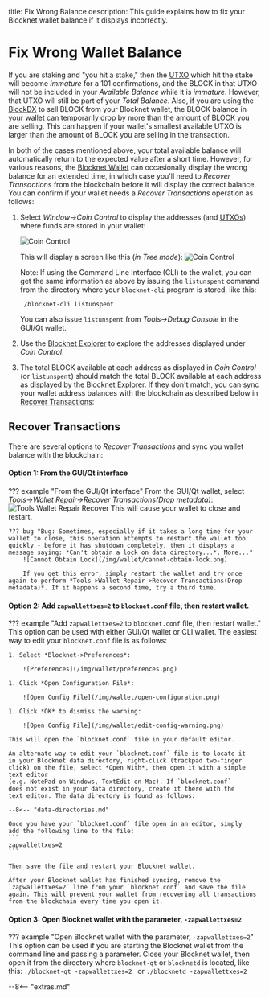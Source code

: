title: Fix Wrong Balance
description: This guide explains how to fix your Blocknet wallet balance if it displays incorrectly.


# Fix Wrong Wallet Balance

If you are staking and "you hit a stake," then
the [UTXO](/resources/glossary/#utxo) which hit the stake will become
*immature* for a 101 confirmations, and the BLOCK in that UTXO will not be included in
your *Available Balance* while it is *immature*. However, that UTXO will still be
part of your *Total Balance*. Also, if you are using the
[BlockDX](/blockdx/introduction) to sell BLOCK from your Blocknet wallet, the BLOCK balance in your wallet can temporarily drop by
more than the amount of BLOCK you are selling. This can happen if your
wallet's smallest available UTXO is
larger than the amount of BLOCK you are selling in the transaction.

In both of the cases mentioned above, your total available balance will automatically
return to the expected value after a short time. However, for various reasons, the [Blocknet Wallet](/wallet/setup) can occasionally display the
wrong balance for an  extended time, in which case you'll need to *Recover Transactions* from the blockchain before it will display the correct balance. You can confirm if your wallet needs a *Recover Transactions* operation as follows:

1. Select *Window->Coin Control* to display the addresses (and
[UTXOs](/resources/glossary/#utxo)) where funds are stored in your
wallet:

	![Coin Control](/img/wallet/coin-control.png) 

	This will display a screen like this (*in Tree mode*):
	![Coin Control](/img/wallet/coin-control-screen.png)

	Note: If using the Command Line Interface (CLI) to the wallet, you can
    get the same information as above by issuing the `listunspent`
    command from the directory where your `blocknet-cli` program is
    stored, like this:
	```
	./blocknet-cli listunspent
	```
	You can also issue `listunspent` from *Tools->Debug Console* in
    the GUI/Qt wallet.

1. Use the [Blocknet Explorer](https://chainz.cryptoid.info/block/) to explore the addresses displayed under *Coin Control*.
1. The total BLOCK available at each address as displayed in *Coin
   Control* (or `listunspent`) should match the total BLOCK available at each
   address as displayed by the [Blocknet Explorer](https://chainz.cryptoid.info/block/). If they don't match,
   you can sync your wallet address balances with the blockchain as
   described below in
   [Recover Transactions](#recover-transactions):

## Recover Transactions

There are several options to *Recover Transactions* and sync you
wallet balance with the blockchain:

#### Option 1: From the GUI/Qt interface

??? example "From the GUI/Qt interface"
	From the GUI/Qt wallet, select *Tools->Wallet Repair->Recover
	Transactions(Drop metadata)*:
	![Tools Wallet Repair Recover](/img/wallet/tools-recover-transactions.png)
	This will cause your wallet to close and restart.

	??? bug "Bug: Sometimes, especially if it takes a long time for your wallet to close, this operation attempts to restart the wallet too quickly - before it has shutdown completely, then it displays a message saying: *Can't obtain a lock on data directory...*. More..."
		![Cannot Obtain Lock](/img/wallet/cannot-obtain-lock.png)

		If you get this error, simply restart the wallet and try once again to perform *Tools->Wallet Repair->Recover Transactions(Drop metadata)*. If it happens a second time, try a third time.

#### Option 2: Add `zapwallettxes=2` to `blocknet.conf` file, then restart wallet.

??? example "Add `zapwallettxes=2` to `blocknet.conf` file, then restart wallet."
	This option can be used with either GUI/Qt wallet or CLI wallet.
	The easiest way to edit your `blocknet.conf` file is as follows:

	1. Select *Blocknet->Preferences*:

	    ![Preferences](/img/wallet/preferences.png)

	1. Click *Open Configuration File*:

	    ![Open Config File](/img/wallet/open-configuration.png)

	1. Click *OK* to dismiss the warning:

	    ![Open Config File](/img/wallet/edit-config-warning.png)

	This will open the `blocknet.conf` file in your default editor.

	An alternate way to edit your `blocknet.conf` file is to locate it
    in your Blocknet data directory, right-click (trackpad two-finger
    click) on the file, select *Open With*, then open it with a simple
    text editor
    (e.g. NotePad on Windows, TextEdit on Mac). If `blocknet.conf`
    does not exist in your data directory, create it there with the
    text editor. The data directory is found as follows:

	--8<-- "data-directories.md"

	Once you have your `blocknet.conf` file open in an editor, simply
    add the following line to the file:
	```
	zapwallettxes=2
	```

	Then save the file and restart your Blocknet wallet.

	After your Blocknet wallet has finished syncing, remove the
    `zapwallettxes=2` line from your `blocknet.conf` and save the file
    again. This will prevent your wallet from recovering all transactions
    from the blockchain every time you open it.

#### Option 3: Open Blocknet wallet with the parameter, `-zapwallettxes=2`

??? example "Open Blocknet wallet with the parameter, `-zapwallettxes=2`"
	This option can be used if you are starting the Blocknet wallet
	from the command line and passing a parameter. Close your
	Blocknet wallet, then open it from the directory where `blocknet-qt` or `blocknetd` is located, like this:
	```
	./blocknet-qt -zapwallettxes=2 
	```
	or
	```
	./blocknetd -zapwallettxes=2 
	```
	


<script type="text/javascript">
// read instructions for related links in ../snippets/extras.md
var relatedLinks = [];
</script>

--8<-- "extras.md"





